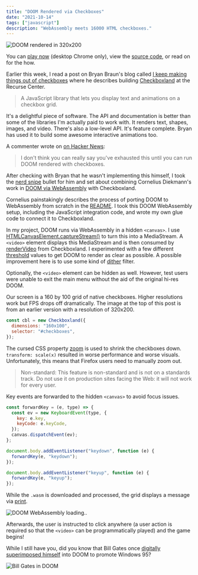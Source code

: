 ```yaml
---
title: "DOOM Rendered via Checkboxes"
date: "2021-10-14"
tags: ["javascript"]
description: "WebAssembly meets 16000 HTML checkboxes."
---
```


![DOOM rendered in 320x200](doom-checkboxes.png)

You can [play now](https://healeycodes.github.io/doom-checkboxes/) (desktop Chrome only), view the [source code](https://github.com/healeycodes/doom-checkboxes), or read on for the how.

Earlier this week, I read a post on Bryan Braun's blog called [I keep making things out of checkboxes](https://www.bryanbraun.com/2021/09/21/i-keep-making-things-out-of-checkboxes/) where he describes building [Checkboxland](https://www.bryanbraun.com/checkboxland/) at the Recurse Center.

> A JavaScript library that lets you display text and animations on a checkbox grid.

It's a delightful piece of software. The API and documentation is better than some of the libraries I'm actually paid to work with. It renders text, shapes, images, and video. There's also a low-level API. It's feature complete. Bryan has used it to build some awesome interactive animations too.

A commenter wrote on [on Hacker News](https://news.ycombinator.com/item?id=28826839):

> I don't think you can really say you've exhausted this until you can run DOOM rendered with checkboxes.

After checking with Bryan that he wasn't implementing this himself, I took the [nerd snipe](https://xkcd.com/356/) bullet for him and set about combining Cornelius Diekmann's work in [DOOM via WebAssembly](https://github.com/diekmann/wasm-fizzbuzz) with Checkboxland.

Cornelius painstakingly describes the process of porting DOOM to WebAssembly from scratch in the [README](https://github.com/diekmann/wasm-fizzbuzz/tree/main/doom). I took this DOOM WebAssembly setup, including the JavaScript integration code, and wrote my own glue code to connect it to Checkboxland.

In my project, DOOM runs via WebAssembly in a hidden `<canvas>`. I use [HTMLCanvasElement.captureStream()](https://developer.mozilla.org/en-US/docs/Web/API/HTMLCanvasElement/captureStream) to turn this into a MediaStream. A `<video>` element displays this MediaStream and is then consumed by [renderVideo](https://www.bryanbraun.com/checkboxland/#rendervideo) from Checkboxland. I experimented with a few different [threshold](https://www.bryanbraun.com/checkboxland/#renderVideo-arguments) values to get DOOM to render as clear as possible. A possible improvement here is to use some kind of [dither](https://en.wikipedia.org/wiki/Dither) filter.

Optionally, the `<video>` element can be hidden as well. However, test users were unable to exit the main menu without the aid of the original hi-res DOOM.

Our screen is a 160 by 100 grid of native checkboxes. Higher resolutions work but FPS drops off dramatically. The image at the top of this post is from an earlier version with a resolution of 320x200.

```js
const cbl = new Checkboxland({
  dimensions: "160x100",
  selector: "#checkboxes",
});
```

The cursed CSS property [zoom](https://developer.mozilla.org/en-US/docs/Web/CSS/zoom) is used to shrink the checkboxes down. `transform: scale(x)` resulted in worse performance and worse visuals. Unfortunately, this means that Firefox users need to manually zoom out.

> Non-standard: This feature is non-standard and is not on a standards track. Do not use it on production sites facing the Web: it will not work for every user.

Key events are forwarded to the hidden `<canvas>` to avoid focus issues.

```js
const forwardKey = (e, type) => {
  const ev = new KeyboardEvent(type, {
    key: e.key,
    keyCode: e.keyCode,
  });
  canvas.dispatchEvent(ev);
};

document.body.addEventListener("keydown", function (e) {
  forwardKey(e, "keydown");
});

document.body.addEventListener("keyup", function (e) {
  forwardKey(e, "keyup");
});
```

While the `.wasm` is downloaded and processed, the grid displays a message via [print](https://www.bryanbraun.com/checkboxland/#print).

![DOOM WebAssembly loading..](loading.png)

Afterwards, the user is instructed to click anywhere (a user action is required so that the `<video>` can be programmatically played) and the game begins!

While I still have you, did you know that Bill Gates once [digitally superimposed himself](https://youtu.be/KN0K58EfJSg?t=44) into DOOM to promote Windows 95?

![Bill Gates in DOOM](billdoom.png)
